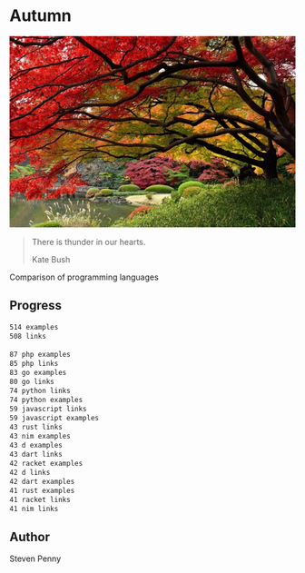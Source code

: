 # Autumn

![hero](docs/image.jpg)

> There is thunder in our hearts.
>
> Kate Bush

Comparison of programming languages

## Progress

~~~
514 examples
508 links

87 php examples
85 php links
83 go examples
80 go links
74 python links
74 python examples
59 javascript links
59 javascript examples
43 rust links
43 nim examples
43 d examples
43 dart links
42 racket examples
42 d links
42 dart examples
41 rust examples
41 racket links
41 nim links
~~~

## Author

Steven Penny
